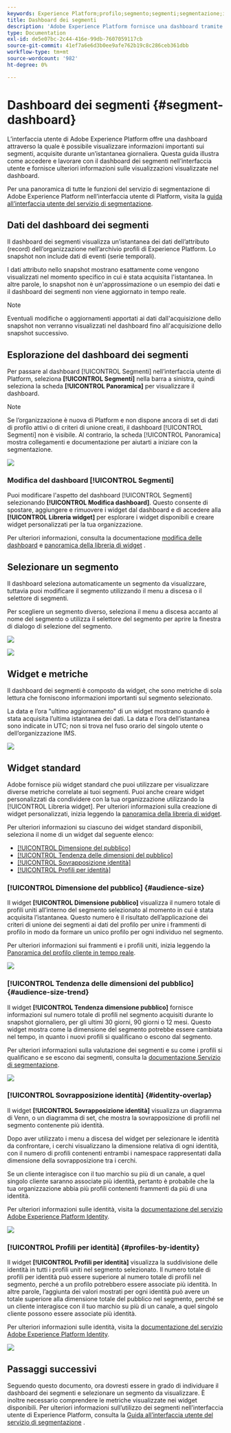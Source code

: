 ```yaml
---
keywords: Experience Platform;profilo;segmento;segmenti;segmentazione;interfaccia utente;interfaccia utente;personalizzazione;dashboard segmenti;dashboard dashboard
title: Dashboard dei segmenti
description: 'Adobe Experience Platform fornisce una dashboard tramite la quale è possibile visualizzare informazioni importanti sui segmenti creati dalla tua organizzazione. '
type: Documentation
exl-id: de5e07bc-2c44-416e-99db-7607059117cb
source-git-commit: 41ef7a6e6d3b0ee9afe762b19c8c286ceb361dbb
workflow-type: tm+mt
source-wordcount: '982'
ht-degree: 0%

---
```


# Dashboard dei segmenti {#segment-dashboard}

L’interfaccia utente di Adobe Experience Platform offre una dashboard attraverso la quale è possibile visualizzare informazioni importanti sui segmenti, acquisite durante un’istantanea giornaliera. Questa guida illustra come accedere e lavorare con il dashboard dei segmenti nell’interfaccia utente e fornisce ulteriori informazioni sulle visualizzazioni visualizzate nel dashboard.

Per una panoramica di tutte le funzioni del servizio di segmentazione di Adobe Experience Platform nell’interfaccia utente di Platform, visita la [guida all’interfaccia utente del servizio di segmentazione](../../segmentation/ui/overview.md).

## Dati del dashboard dei segmenti

Il dashboard dei segmenti visualizza un’istantanea dei dati dell’attributo (record) dell’organizzazione nell’archivio profili di Experience Platform. Lo snapshot non include dati di eventi (serie temporali).

I dati attributo nello snapshot mostrano esattamente come vengono visualizzati nel momento specifico in cui è stata acquisita l&#39;istantanea. In altre parole, lo snapshot non è un&#39;approssimazione o un esempio dei dati e il dashboard dei segmenti non viene aggiornato in tempo reale.

>[!NOTE]
>
>Eventuali modifiche o aggiornamenti apportati ai dati dall&#39;acquisizione dello snapshot non verranno visualizzati nel dashboard fino all&#39;acquisizione dello snapshot successivo.

## Esplorazione del dashboard dei segmenti

Per passare al dashboard [!UICONTROL Segmenti] nell’interfaccia utente di Platform, seleziona **[!UICONTROL Segmenti]** nella barra a sinistra, quindi seleziona la scheda **[!UICONTROL Panoramica]** per visualizzare il dashboard.

>[!NOTE]
>
>Se l’organizzazione è nuova di Platform e non dispone ancora di set di dati di profilo attivi o di criteri di unione creati, il dashboard [!UICONTROL Segmenti] non è visibile. Al contrario, la scheda [!UICONTROL Panoramica] mostra collegamenti e documentazione per aiutarti a iniziare con la segmentazione.

![](../images/segments/dashboard-overview.png)

### Modifica del dashboard [!UICONTROL Segmenti]

Puoi modificare l&#39;aspetto del dashboard [!UICONTROL Segmenti] selezionando **[!UICONTROL Modifica dashboard]**. Questo consente di spostare, aggiungere e rimuovere i widget dal dashboard e di accedere alla **[!UICONTROL Libreria widget]** per esplorare i widget disponibili e creare widget personalizzati per la tua organizzazione.

Per ulteriori informazioni, consulta la documentazione [modifica delle dashboard](../customize/modify.md) e [panoramica della libreria di widget](../customize/widget-library.md) .

## Selezionare un segmento

Il dashboard seleziona automaticamente un segmento da visualizzare, tuttavia puoi modificare il segmento utilizzando il menu a discesa o il selettore di segmenti.

Per scegliere un segmento diverso, seleziona il menu a discesa accanto al nome del segmento o utilizza il selettore del segmento per aprire la finestra di dialogo di selezione del segmento.

![](../images/segments/change-segment.png)

![](../images/segments/select-segment-dialog.png)

## Widget e metriche

Il dashboard dei segmenti è composto da widget, che sono metriche di sola lettura che forniscono informazioni importanti sul segmento selezionato.

La data e l’ora &quot;ultimo aggiornamento&quot; di un widget mostrano quando è stata acquisita l’ultima istantanea dei dati. La data e l’ora dell’istantanea sono indicate in UTC; non si trova nel fuso orario del singolo utente o dell’organizzazione IMS.

![](../images/segments/widget-timestamp.png)

## Widget standard

Adobe fornisce più widget standard che puoi utilizzare per visualizzare diverse metriche correlate ai tuoi segmenti. Puoi anche creare widget personalizzati da condividere con la tua organizzazione utilizzando la [!UICONTROL Libreria widget]. Per ulteriori informazioni sulla creazione di widget personalizzati, inizia leggendo la [panoramica della libreria di widget](../customize/widget-library.md).

Per ulteriori informazioni su ciascuno dei widget standard disponibili, seleziona il nome di un widget dal seguente elenco:

* [[!UICONTROL Dimensione del pubblico]](#audience-size)
* [[!UICONTROL Tendenza delle dimensioni del pubblico]](#audience-size-trend)
* [[!UICONTROL Sovrapposizione identità]](#identity-overlap)
* [[!UICONTROL Profili per identità]](#profiles-by-identity)

### [!UICONTROL Dimensione del pubblico] {#audience-size}

Il widget **[!UICONTROL Dimensione pubblico]** visualizza il numero totale di profili uniti all’interno del segmento selezionato al momento in cui è stata acquisita l’istantanea. Questo numero è il risultato dell’applicazione dei criteri di unione dei segmenti ai dati del profilo per unire i frammenti di profilo in modo da formare un unico profilo per ogni individuo nel segmento.

Per ulteriori informazioni sui frammenti e i profili uniti, inizia leggendo la [Panoramica del profilo cliente in tempo reale](../../profile/home.md).

![](../images/segments/audience-size.png)

### [!UICONTROL Tendenza delle dimensioni del pubblico] {#audience-size-trend}

Il widget **[!UICONTROL Tendenza dimensione pubblico]** fornisce informazioni sul numero totale di profili nel segmento acquisiti durante lo snapshot giornaliero, per gli ultimi 30 giorni, 90 giorni o 12 mesi. Questo widget mostra come la dimensione del segmento potrebbe essere cambiata nel tempo, in quanto i nuovi profili si qualificano o escono dal segmento.

Per ulteriori informazioni sulla valutazione dei segmenti e su come i profili si qualificano e se escono dai segmenti, consulta la [documentazione Servizio di segmentazione](../../segmentation/home.md).

![](../images/segments/audience-size-trend.png)

### [!UICONTROL Sovrapposizione identità] {#identity-overlap}

Il widget **[!UICONTROL Sovrapposizione identità]** visualizza un diagramma di Venn, o un diagramma di set, che mostra la sovrapposizione di profili nel segmento contenente più identità.

Dopo aver utilizzato i menu a discesa del widget per selezionare le identità da confrontare, i cerchi visualizzano la dimensione relativa di ogni identità, con il numero di profili contenenti entrambi i namespace rappresentati dalla dimensione della sovrapposizione tra i cerchi.

Se un cliente interagisce con il tuo marchio su più di un canale, a quel singolo cliente saranno associate più identità, pertanto è probabile che la tua organizzazione abbia più profili contenenti frammenti da più di una identità.

Per ulteriori informazioni sulle identità, visita la [documentazione del servizio Adobe Experience Platform Identity](../../identity-service/home.md).

![](../images/segments/identity-overlap.png)

### [!UICONTROL Profili per identità] {#profiles-by-identity}

Il widget **[!UICONTROL Profili per identità]** visualizza la suddivisione delle identità in tutti i profili uniti nel segmento selezionato. Il numero totale di profili per identità può essere superiore al numero totale di profili nel segmento, perché a un profilo potrebbero essere associate più identità. In altre parole, l’aggiunta dei valori mostrati per ogni identità può avere un totale superiore alla dimensione totale del pubblico nel segmento, perché se un cliente interagisce con il tuo marchio su più di un canale, a quel singolo cliente possono essere associate più identità.

Per ulteriori informazioni sulle identità, visita la [documentazione del servizio Adobe Experience Platform Identity](../../identity-service/home.md).

![](../images/segments/profiles-by-identity.png)

## Passaggi successivi

Seguendo questo documento, ora dovresti essere in grado di individuare il dashboard dei segmenti e selezionare un segmento da visualizzare. È inoltre necessario comprendere le metriche visualizzate nei widget disponibili. Per ulteriori informazioni sull’utilizzo dei segmenti nell’interfaccia utente di Experience Platform, consulta la [Guida all’interfaccia utente del servizio di segmentazione](../../segmentation/ui/overview.md) .
